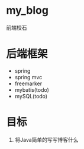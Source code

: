 # my_blog
前端校石

# 后端框架
* spring
* spring mvc
* freemarker
* mybatis(todo)
* mySQL(todo)

# 目标
1. 将Java简单的写写博客什么
